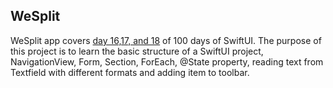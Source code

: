 ## WeSplit

WeSplit app covers [day 16,17, and 18](https://www.hackingwithswift.com/100/swiftui/16) of 100 days of SwiftUI. The purpose of this project is to learn the basic structure of a SwiftUI project, NavigationView, Form, Section, ForEach, @State property, reading text from Textfield with different formats and adding item to toolbar.
